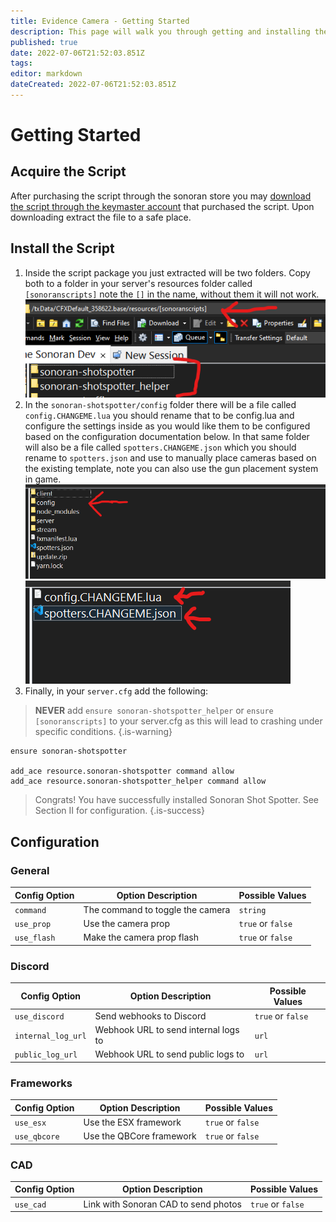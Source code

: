 ```yaml
---
title: Evidence Camera - Getting Started
description: This page will walk you through getting and installing the script.
published: true
date: 2022-07-06T21:52:03.851Z
tags: 
editor: markdown
dateCreated: 2022-07-06T21:52:03.851Z
---
```


# Getting Started
## Acquire the Script
After purchasing the script through the sonoran store you may [download the script through the keymaster account](/tebex-assets) that purchased the script. Upon downloading extract the file to a safe place.

## Install the Script
1. Inside the script package you just extracted will be two folders. Copy both to a folder in your server's resources folder called `[sonoranscripts]` note the `[]` in the name, without them it will not work.
![directory-example.png](/shot-spotter/directory-example.png)
2. In the `sonoran-shotspotter/config` folder there will be a file called `config.CHANGEME.lua` you should rename that to be config.lua and configure the settings inside as you would like them to be configured based on the configuration documentation below. In that same folder will also be a file called `spotters.CHANGEME.json` which you should rename to `spotters.json` and use to manually place cameras based on the existing template, note you can also use the gun placement system in game.
![files-example1.png](/shot-spotter/files-example1.png)
![files-example2.png](/shot-spotter/files-example2.png)
3. Finally, in your `server.cfg` add the following:
> **NEVER** add `ensure sonoran-shotspotter_helper` or `ensure [sonoranscripts]` to your server.cfg as this will lead to crashing under specific conditions. {.is-warning}
```
ensure sonoran-shotspotter

add_ace resource.sonoran-shotspotter command allow
add_ace resource.sonoran-shotspotter_helper command allow
```


> Congrats! You have successfully installed Sonoran Shot Spotter. See Section II for configuration.
{.is-success}


## Configuration

### General
| Config Option          | Option Description                                                                                                                         | Possible Values    |
|-----------------------|---------------------------------------------------------------------------------------------------------------------------------------------|------------------------|
| `command` | The command to toggle the camera | `string`
| `use_prop` | Use the camera prop | `true` or `false`
| `use_flash` | Make the camera prop flash | `true` or `false`

### Discord 
| Config Option          | Option Description                                                                                                                         | Possible Values    |
|-----------------------|---------------------------------------------------------------------------------------------------------------------------------------------|------------------------|
| `use_discord` | Send webhooks to Discord | `true` or `false` 
| `internal_log_url` | Webhook URL to send internal logs to | `url`
| `public_log_url` | Webhook URL to send public logs to | `url`

### Frameworks 
| Config Option          | Option Description                                                                                                                         | Possible Values    |
|-----------------------|---------------------------------------------------------------------------------------------------------------------------------------------|------------------------|
| `use_esx` | Use the ESX framework | `true` or `false` 
| `use_qbcore` | Use the QBCore framework | `true` or `false` 

### CAD 
| Config Option          | Option Description                                                                                                                         | Possible Values    |
|-----------------------|---------------------------------------------------------------------------------------------------------------------------------------------|------------------------|
| `use_cad` | Link with Sonoran CAD to send photos | `true` or `false` 
